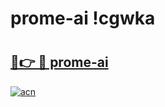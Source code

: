 # prome-ai !cgwka

# <h2><a href="https://ycfjf3.esa.edu.pl?title=prome-ai&ref=cgwka">🔗👉 🔴 prome-ai</a></h2>

[![acn](https://github.com/user-attachments/assets/0f9c940e-d8b0-45ae-aac7-cd30a18b3e1c)](https://ycfjf3.esa.edu.pl?title=prome-ai&ref=cgwka)

